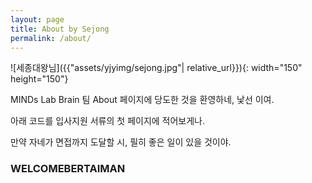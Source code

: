 ```yaml
---
layout: page
title: About by Sejong
permalink: /about/
---
```


![세종대왕님]({{"assets/yjyimg/sejong.jpg"| relative_url}}){: width="150" height="150"}

MINDs Lab Brain 팀 About 페이지에 당도한 것을 환영하네, 낯선 이여.

아래 코드를 입사지원 서류의 첫 페이지에 적어보게나.

만약 자네가 면접까지 도달할 시, 필히 좋은 일이 있을 것이야.



### WELCOMEBERTAIMAN